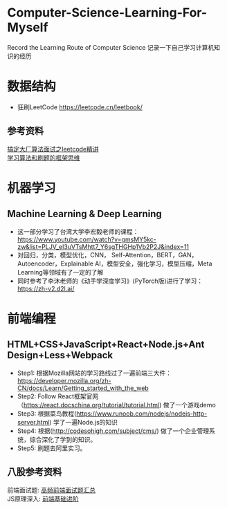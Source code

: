 # Computer-Science-Learning-For-Myself
Record the Learning Route of Computer Science
记录一下自己学习计算机知识的经历

# 数据结构
* 狂刷LeetCode https://leetcode.cn/leetbook/
## 参考资料
[搞定大厂算法面试之leetcode精讲](https://xiaochen1024.com/courseware/60b4f11ab1aa91002eb53b18/61963bcdc1553b002e57bf13) </br>
[学习算法和刷题的框架思维](https://labuladong.gitee.io/algo/1/2/)

# 机器学习

## Machine Learning & Deep Learning
* 这一部分学习了台湾大学李宏毅老师的课程：https://www.youtube.com/watch?v=gmsMY5kc-zw&list=PLJV_el3uVTsMhtt7_Y6sgTHGHp1Vb2P2J&index=11
* 对回归，分类，模型优化，CNN， Self-Attention，BERT，GAN，Autoencoder，Explainable AI，模型安全，强化学习，模型压缩，Meta Learning等领域有了一定的了解
* 同时参考了李沐老师的《动手学深度学习》(PyTorch版)进行了学习：https://zh-v2.d2l.ai/

# 前端编程

## HTML+CSS+JavaScript+React+Node.js+Ant Design+Less+Webpack
* Step1: 根据Mozilla网站的学习路线过了一遍前端三大件：https://developer.mozilla.org/zh-CN/docs/Learn/Getting_started_with_the_web
* Step2: Follow React框架官网（https://react.docschina.org/tutorial/tutorial.html) 做了一个游戏demo
* Step3: 根据菜鸟教程(https://www.runoob.com/nodejs/nodejs-http-server.html)  学了一遍Node.js的知识
* Step4: 根据(http://codesohigh.com/subject/cms/) 做了一个企业管理系统，综合深化了学到的知识。
* Step5: 刷题去阿里实习。
## 八股参考资料
前端面试题: [高频前端面试题汇总](https://juejin.cn/post/6940945178899251230) </br>
JS原理深入: [前端基础进阶](https://www.jianshu.com/p/996671d4dcc4)
